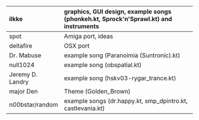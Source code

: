 | ilkke | graphics, GUI design, example songs (phonkeh.kt, Sprock'n'Sprawl.kt) and instruments |
|:------|:-------------------------------------------------------------------------------------|
| spot | Amiga port, ideas |
| deltafire | OSX port |
| Dr. Mabuse | example song (Paranoimia (Suntronic).kt) |
| null1024 | example song (obspatial.kt) |
| Jeremy D. Landry | example song (hskv03-rygar\_trance.kt) |
| major Den  | Theme (Golden\_Brown) |
| n00bstar/random | example songs (dr.happy.kt, smp\_dpintro.kt, castlevania.kt) |